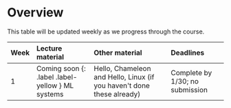 # Overview

This table will be updated weekly as we progress through the course.

| Week | Lecture material                                 | Other material                                                        | Deadlines                       |
|:-----|:-------------------------------------------------|:----------------------------------------------------------------------|:--------------------------------|
| 1    | Coming soon {: .label .label-yellow } ML systems | Hello, Chameleon and Hello, Linux (if you haven't done these already) | Complete by 1/30; no submission |


